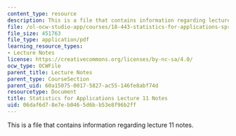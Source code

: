 ```yaml
---
content_type: resource
description: This is a file that contains information regarding lecture 11 notes.
file: /ol-ocw-studio-app/courses/18-443-statistics-for-applications-spring-2015/06daf6d78e7eb0465d6bb53e8f96b2ff_MIT18_443S15_LEC11.pdf
file_size: 451763
file_type: application/pdf
learning_resource_types:
- Lecture Notes
license: https://creativecommons.org/licenses/by-nc-sa/4.0/
ocw_type: OCWFile
parent_title: Lecture Notes
parent_type: CourseSection
parent_uid: 60a15075-0017-5827-ac55-146fe8abf74d
resourcetype: Document
title: Statistics for Applications Lecture 11 Notes
uid: 06daf6d7-8e7e-b046-5d6b-b53e8f96b2ff
---
```

This is a file that contains information regarding lecture 11 notes.